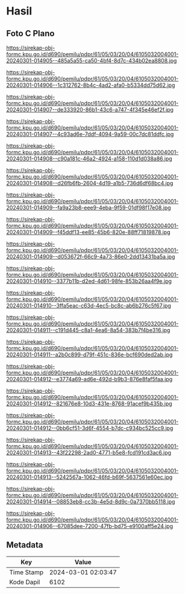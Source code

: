 # Hasil

## Foto C Plano

https://sirekap-obj-formc.kpu.go.id/d690/pemilu/pdpr/61/05/03/20/04/6105032004001-20240301-014905--485a5a55-ca50-4bf4-8d7c-434b02ea8808.jpg

https://sirekap-obj-formc.kpu.go.id/d690/pemilu/pdpr/61/05/03/20/04/6105032004001-20240301-014906--1c312762-8b4c-4ad2-afa0-b5334dd75d62.jpg

https://sirekap-obj-formc.kpu.go.id/d690/pemilu/pdpr/61/05/03/20/04/6105032004001-20240301-014907--de333920-86b1-43c6-a747-4f345e46ef2f.jpg

https://sirekap-obj-formc.kpu.go.id/d690/pemilu/pdpr/61/05/03/20/04/6105032004001-20240301-014907--4c93ad6e-7ddf-4094-9a59-00c7dc81ddfc.jpg

https://sirekap-obj-formc.kpu.go.id/d690/pemilu/pdpr/61/05/03/20/04/6105032004001-20240301-014908--c90a181c-46a2-4924-a158-110d1d038a86.jpg

https://sirekap-obj-formc.kpu.go.id/d690/pemilu/pdpr/61/05/03/20/04/6105032004001-20240301-014908--d26fb6fb-2604-4d19-a1b5-736d6df68bc4.jpg

https://sirekap-obj-formc.kpu.go.id/d690/pemilu/pdpr/61/05/03/20/04/6105032004001-20240301-014909--fa9a23b8-eee9-4eba-9f59-01df98f17e08.jpg

https://sirekap-obj-formc.kpu.go.id/d690/pemilu/pdpr/61/05/03/20/04/6105032004001-20240301-014909--f45ddf13-ee85-45b6-820e-88ff71819878.jpg

https://sirekap-obj-formc.kpu.go.id/d690/pemilu/pdpr/61/05/03/20/04/6105032004001-20240301-014909--d053672f-66c9-4a73-86e0-2dd13431ba5a.jpg

https://sirekap-obj-formc.kpu.go.id/d690/pemilu/pdpr/61/05/03/20/04/6105032004001-20240301-014910--3377b11b-d2ed-4d61-98fe-853b26aa4f9e.jpg

https://sirekap-obj-formc.kpu.go.id/d690/pemilu/pdpr/61/05/03/20/04/6105032004001-20240301-014910--3ffa5eac-c63d-4ec5-bc8c-ab6b276c5f67.jpg

https://sirekap-obj-formc.kpu.go.id/d690/pemilu/pdpr/61/05/03/20/04/6105032004001-20240301-014911--c191d445-c8a1-4ea6-8a54-383b7f4be316.jpg

https://sirekap-obj-formc.kpu.go.id/d690/pemilu/pdpr/61/05/03/20/04/6105032004001-20240301-014911--a2b0c899-d79f-451c-836e-bcf690ded2ab.jpg

https://sirekap-obj-formc.kpu.go.id/d690/pemilu/pdpr/61/05/03/20/04/6105032004001-20240301-014912--e3774a69-ad6e-492d-b9b3-876e8faf5faa.jpg

https://sirekap-obj-formc.kpu.go.id/d690/pemilu/pdpr/61/05/03/20/04/6105032004001-20240301-014912--821676e8-10d3-431e-8768-91acef9b435b.jpg

https://sirekap-obj-formc.kpu.go.id/d690/pemilu/pdpr/61/05/03/20/04/6105032004001-20240301-014912--0bb6cf51-3d6f-4554-b7dc-c934bc525cc9.jpg

https://sirekap-obj-formc.kpu.go.id/d690/pemilu/pdpr/61/05/03/20/04/6105032004001-20240301-014913--43f22298-2ad0-4771-b5e8-fcd191cd3ac6.jpg

https://sirekap-obj-formc.kpu.go.id/d690/pemilu/pdpr/61/05/03/20/04/6105032004001-20240301-014913--5242567a-1062-46fd-b69f-5637561e60ec.jpg

https://sirekap-obj-formc.kpu.go.id/d690/pemilu/pdpr/61/05/03/20/04/6105032004001-20240301-014914--08853eb8-cc3b-4e5d-8d9c-0a7370bb5118.jpg

https://sirekap-obj-formc.kpu.go.id/d690/pemilu/pdpr/61/05/03/20/04/6105032004001-20240301-014906--67085dee-7200-47fb-bd75-e9100aff5e24.jpg


## Metadata

| Key        | Value               |
| ---------- | ------------------- |
| Time Stamp | 2024-03-01 02:03:47 |
| Kode Dapil | 6102                |



